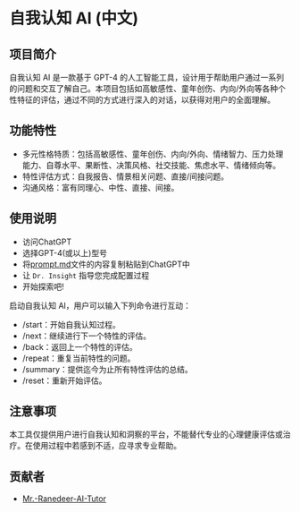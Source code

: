 # 自我认知 AI (中文)

## 项目简介

自我认知 AI 是一款基于 GPT-4 的人工智能工具，设计用于帮助用户通过一系列的问题和交互了解自己。本项目包括如高敏感性、童年创伤、内向/外向等各种个性特征的评估，通过不同的方式进行深入的对话，以获得对用户的全面理解。

## 功能特性

* 多元性格特质：包括高敏感性、童年创伤、内向/外向、情绪智力、压力处理能力、自尊水平、果断性、决策风格、社交技能、焦虑水平、情绪倾向等。
* 特性评估方式：自我报告、情景相关问题、直接/间接问题。
* 沟通风格：富有同理心、中性、直接、间接。

## 使用说明

- 访问ChatGPT
- 选择GPT-4(或以上)型号
- 将[prompt.md](./prompt.md)文件的内容复制粘贴到ChatGPT中
- 让 `Dr. Insight` 指导您完成配置过程
- 开始探索吧!

启动自我认知 AI，用户可以输入下列命令进行互动：
* /start：开始自我认知过程。
* /next：继续进行下一个特性的评估。
* /back：返回上一个特性的评估。
* /repeat：重复当前特性的问题。
* /summary：提供迄今为止所有特性评估的总结。
* /reset：重新开始评估。

## 注意事项

本工具仅提供用户进行自我认知和洞察的平台，不能替代专业的心理健康评估或治疗。在使用过程中若感到不适，应寻求专业帮助。

## 贡献者

- [Mr.-Ranedeer-AI-Tutor](https://github.com/JushBJJ/Mr.-Ranedeer-AI-Tutor)
